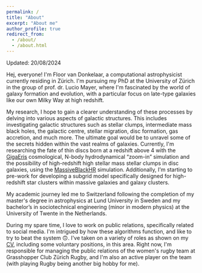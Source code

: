 ```yaml
---
permalink: /
title: "About"
excerpt: "About me"
author_profile: true
redirect_from: 
  - /about/
  - /about.html
---
```


Updated: 20/08/2024

Hej, everyone! I'm Floor van Donkelaar, a computational astrophysicist currently residing in Zürich. I'm pursuing my PhD at the University of Zürich in the group of prof. dr. Lucio Mayer, where I'm fascinated by the world of galaxy formation and evolution, with a particular focus on late-type galaxies like our own Milky Way at high redshift.

My research, I hope to gain a clearer understanding of these processes by delving into various aspects of galactic structures. This includes investigating galactic structures such as stellar clumps, intermediate mass black holes, the galactic centre, stellar migration, disc formation, gas accretion, and much more. The ultimate goal would be to unravel some of the secrets hidden within the vast realms of galaxies. Currently, I'm researching the fate of thin discs born at a redshift above 4 with the <a href="https://ui.adsabs.harvard.edu/abs/2022ApJ...928..106T/abstract">GigaEris</a> cosmological, N-body hydrodynamical “zoom-in” simulation and the possibility of high-redshift high stellar mass stellar clumps in disc galaxies, using the <a href="https://ui.adsabs.harvard.edu/abs/2024ApJ...961...76M/abstract">MassiveBlackHR</a> simulation. Additionally, I'm starting to pre-work for developing a subgrid model specifically designed for high-redshift star clusters within massive galaxies and galaxy clusters.

My academic journey led me to Switzerland following the completion of my master's degree in astrophysics at Lund University in Sweden and my bachelor’s in sociotechnical engineering (minor in modern physics) at the University of Twente in the Netherlands. 

During my spare time, I love to work on public relations, specifically related to social media. I'm intrigued by how these algorithms function, and like to try to beat the system 🙃. I've taken on a variety of roles as shown on my <a href="http://Fvandonkelaar.github.io/files/CV.pdf">CV</a>, including some voluntary positions, in this area. Right now, I'm responsible for managing the public relations of the women's rugby team at Grasshopper Club Zürich Rugby, and I'm also an active player on the team (with playing Rugby being another big hobby for me). 
